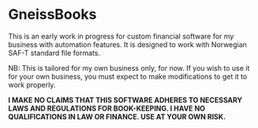 # GneissBooks
This is an early work in progress for custom financial software for my business with automation features. It is designed to work with Norwegian SAF-T standard file formats.

NB: This is tailored for my own business only, for now. If you wish to use it for your own business, you must expect to make modifications to get it to work properly. 

**I MAKE NO CLAIMS THAT THIS SOFTWARE ADHERES TO NECESSARY LAWS AND REGULATIONS FOR BOOK-KEEPING. I HAVE NO QUALIFICATIONS IN LAW OR FINANCE. USE AT YOUR OWN RISK.**